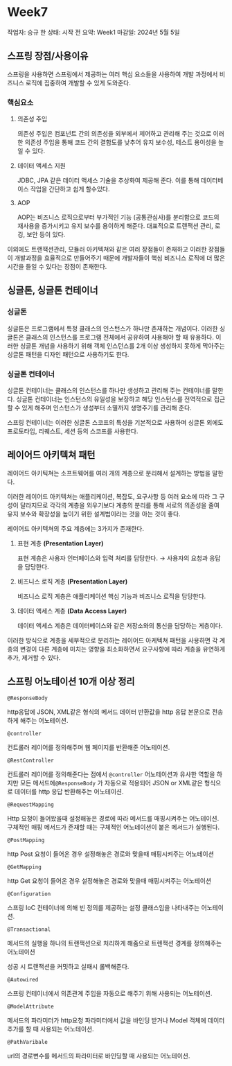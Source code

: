 # Week7

작업자: 승규 한
상태: 시작 전
요약: Week1
마감일: 2024년 5월 5일

## 스프링 장점/사용이유

스프링을 사용하면 스프링에서 제공하는 여러 핵심 요소들을 사용하여 개발 과정에서 비즈니스 로직에 집중하여 개발할 수 있게 도와준다.

### 핵심요소

1. 의존성 주입
    
    의존성 주입은 컴포넌트 간의 의존성을 외부에서 제어하고 관리해 주는 것으로 이러한 의존성 주입을 통해 코드 간의 결합도를 낮추어 유지 보수성, 테스트 용이성을 높일 수 있다.
    
     
    
2. 데이터 액세스 지원
    
    JDBC, JPA 같은 데이터 액세스 기술을 추상화여 제공해 준다. 이를 통해 데이터베이스 작업을 간단하고 쉽게 할수있다.
    
3. AOP
    
    AOP는 비즈니스 로직으로부터 부가적인 기능 (공통관심사)를 분리함으로 코드의 재사용을 증가시키고 유지 보수를 용이하게 해준다. 
    대표적으로 트랜잭션 관리, 로깅, 보안 등이 있다.
    

이외에도 트랜잭션관리, 모듈러 아키텍쳐와 같은 여러 장점들이 존재하고 이러한 장점들이 개발과정을 효율적으로 만들어주기 때문에 개발자들이 핵심 비즈니스 로직에 더 많은 시간을 들일 수 있다는 장점이 존재한다.

## 싱글톤, 싱글톤 컨테이너

### 싱글톤

싱글톤은 프로그램에서 특정 클래스의 인스턴스가 하나만 존재하는 개념이다. 이러한 싱글톤은 클래스의 인스턴스를 프로그램 전체에서 공유하여 사용해야 할 때 유용하다. 이러한 싱글톤 개념을 사용하기 위해 객체 인스턴스를 2개 이상 생성하지 못하게 막아주는 싱글톤 패턴을 디자인 패턴으로 사용하기도 한다.

### 싱글톤 컨테이너

싱글톤 컨테이너는 클래스의 인스턴스를 하나만 생성하고 관리해 주는 컨테이너를 말한다.
싱글톤 컨테이너는 인스턴스의 유일성을 보장하고 해당 인스턴스를 전역적으로 접근할 수 있게 해주며 인스턴스가 생성부터 소멸까지 생명주기를 관리해 준다.

스프링 컨테이너는 이러한 싱글톤 스코프의 특성을 기본적으로 사용하며 싱글톤 외에도 프로토타입, 리퀘스트, 세션 등의 스코프를 사용한다.

## 레이어드 아키텍쳐 패턴

레이어드 아키틱쳐는 소프트웨어를 여러 개의 계층으로 분리해서 설계하는 방법을 말한다.

이러한 레이어드 아키텍쳐는 애플리케이션, 복잡도, 요구사항 등 여러 요소에 따라 그 구성이 달라지므로 각각의 계층을 외우기보다 계층의 분리를 통해 서로의 의존성을 줄여 유지 보수와 확장성을 높이기 위한 설계법이라는 것을 아는 것이 좋다.

레이어드 아키텍쳐의 주요 계층에는 3가지가 존재한다.

1. 표현 계층 **(Presentation Layer)**
    
    표현 계층은 사용자 인터페이스와 입력 처리를 담당한다. → 사용자의 요청과 응답을 담당한다.
    
2. 비즈니스 로직 계층 **(Presentation Layer)**
    
    비즈니스 로직 계층은 애플리케이션 핵심 기능과 비즈니스 로직을 담당한다.
    
3. 데이터 액세스 계층 **(Data Access Layer)**
    
    데이터 액세스 계층은 데이터베이스와 같은 저장소와의 통신을 담당하는 게층이다.
    

이러한 방식으로 계층을 세부적으로 분리하는 레이어드 아케텍쳐 패턴을 사용하면 각 계층의 변경이 다른 계층에 미치는 영향을 최소화하면서 요구사항에 따라 계층을 유연하게 추가, 제거할 수 있다.

## 스프링 어노테이션 10개 이상 정리

`@ResponseBody`

http응답에 JSON, XML같은 형식의 메서드 데이터 반환값을 http 응답 본문으로 전송하게 해주는 어노테이션.

`@controller`

컨트롤러 레이어를 정의해주며 웹 페이지를 반환해준 어노테이션.

`@RestController` 

컨트롤러 레이어를 정의해준다는 점에서 `@controller` 어노테이션과 유사한 역할을 하지만 모든 메서드에`@ResponseBody` 가 자동으로 적용되어 JSON or XML같은 형식으로 데이터를 http 응답 반환해주는 어노테이션.

`@RequestMapping`

Http 요청이 들어왔을때 설정해놓은 경로에 따라 메서드를 매핑시켜주는 어노테이션. 
구체적인 매핑 메서드가 존재할 때는 구체적인 어노테이션이 붙은 메서드가 실행된다.

`@PostMapping`

http Post 요청이 들어온 경우 설정해놓은 경로와 맞을때 매핑시켜주는 어노테이션

`@GetMapping`

http Get 요청이 들어온 경우 설정해놓은 경로와 맞을때 매핑시켜주는 어노테이션

`@Configuration` 

스프링 IoC 컨테이너에 의해 빈 정의를 제공하는 설정 클래스임을 나타내주는 어노테이션.

`@Transactional` 

메서드의 실행을 하나의 트랜잭션으로 처리하게 해줌으로 트렌잭션 경계를 정의해주는 어노테이션

성공 시 트랜잭션을 커밋하고 실패시 롤백해준다.

`@Autowired` 

스프링 컨테이너에서 의존관계 주입을 자동으로 해주기 위해 사용되는 어노테이션.

`@ModelAttribute`

메서드의 파라미터가 http요청 파라미터에서 값을 바인딩 받거나 Model 객체에 데이터 추가를 할 때 사용되는 어노테이션.

`@PathVaribale` 

url의 경로변수를 메서드의 파라미터로 바인딩할 때 사용되는 어노테이션.